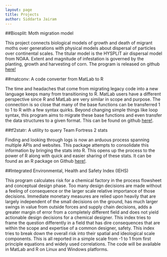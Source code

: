 ```yaml
---
layout: page
title: Projects
author: Siddarta Jairam
---
```


##Biosplit: Moth migration model

This project connects biological models of growth and death of migrant moths over generations with physical models about dispersal of particles over continental scales. The titular model is the HYSPLIT air dispersal model from NOAA. Extent and magnitude of infestation is governed by the planting, growth and harvesting of corn. The program is released on github [here!](https://github.com/sidjai/biosplit)

##matconv: A code converter from MatLab to R

The time and headaches that come from migrating legacy code into a new language keeps many from transitioning to R. MatLab users have a different perspective since R and MatLab are very similar in scope and purpose. The connection is so close that many of the base functions can be transferred 1 to 1 to R with a few syntax quirks. Beyond changing simple things like loop syntax, this program aims to migrate these base functions and even transfer the data structures to a given format. This can be found on github [here!](https://github.com/sidjai/matconv).

##tf2statr: A utility to query Team Fortress 2 stats

Finding and looking through logs is now an arduous process spanning multiple APIs and websites. This package attempts to consolidate this information by bringing the stats into R. This opens up the process to the power of R along with quick and easier sharing of these stats. It can be found as an R package on Github [here!](https://github.com/sidjai/tf2statr).

##Integrated Environmental, Health and Safety Index (IEHS)

This program calculates risk for a chemical factory in the process flowsheet and conceptual design phase. Too many design decisions are made without a feeling of consequence or the larger scale relative importance of those decisions. Immediate monetary measures are relied upon heavily that are largely independent of the small decisions on the ground, has much larger swings in value from outside forces and supply chain decisions, adds a greater margin of error from a completely different field and does not yield actionable design decisions for a chemical designer. This index tries to frame the question differently in a field that has dire consequences that are within the scope and expertise of a common designer, safety. This index tries to break down the overall risk into their spatial and ideological scale components. This is all reported in a simple scale from -1 to 1 from first principle equations and widely used correlations. The code will be available in MatLab and R on Linux and Windows platforms.
